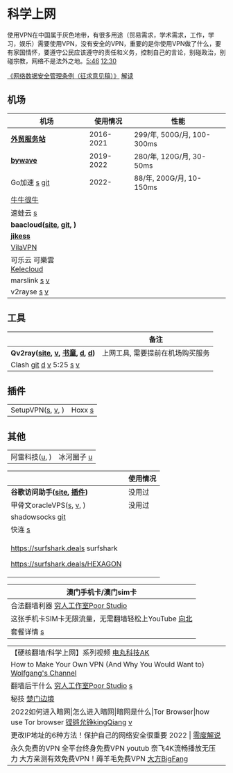# 科学上网

使用VPN在中国属于灰色地带，有很多用途（贸易需求，学术需求，工作，学习，娱乐）需要使用VPN，没有安全的VPN，重要的是你使用VPN做了什么，要有家国情怀，要遵守公民应该遵守的责任和义务，控制自己的言论，别碰政治，别碰宗教，网络不是法外之地。[5:46](https://www.youtube.com/watch?v=OQQVzg1jPJc) [12:30](https://www.youtube.com/watch?v=44e\_rnvU1Pg)

[《网络数据安全管理条例（征求意见稿）》](http://www.cac.gov.cn/2021-11/14/c\_1638501991577898.htm)   [解读](https://www.youtube.com/watch?v=Y4IhpsdXeR4)

## 机场

| 机场                                                                                                       | 使用情况      | 性能                       |
| -------------------------------------------------------------------------------------------------------- | --------- | ------------------------ |
| [**外贸服务站**](https://waimaowork.me/auth/register?code=ZYXb)                                               | 2016-2021 | 299/年, 500G/月, 100-300ms |
| [**bywave**](https://bywave.art/aff.php?aff=2614)                                                        | 2019-2022 | 280/年, 120G/月, 30-50ms   |
| Go加速 [s](https://gogoo.cyou/auth/register?code=rMAF) [git](https://x-go.gitbook.io/untitled/)            | 2022-     | 88/年, 200G/月, 10-150ms   |
| [牛牛很牛](https://niuniuhenniu.net/auth/register?code=12861)                                                |           |                          |
| 速蛙云 [s](https://cloud.faster.buzz/)                                                                      |           |                          |
| **baacloud(**[**site**](https://www.baacloud.com)**,** [**git**](https://github.com/baacloud/url)**, )** |           |                          |
| [**jikess**](http://www.jikess.in)                                                                       |           |                          |
| [VilaVPN](https://vilavpn.com/)                                                                          |           |                          |
| 可乐云 可樂雲[Kelecloud](https://xn--fjqzfu8n.xyz/#/login)                                                     |           |                          |
| marslink [s](https://ss.marslink.org/#/login) [v](https://www.youtube.com/watch?v=gCDlPejwCQk)           |           |                          |
| v2rayse [s](https://v2rayse.com/) [v](https://www.youtube.com/watch?v=pTlso8m\_iRk)                      |           |                          |

## 工具

|                                                                                                                                                                                                                                                                                       | 备注                |
| ------------------------------------------------------------------------------------------------------------------------------------------------------------------------------------------------------------------------------------------------------------------------------------- | ----------------- |
| **Qv2ray(**[**site**](https://qv2ray.net)**,** [**v**](https://www.youtube.com/watch?v=fyLFgycALj0)**,** [**书童**](https://xugaoxiang.com/2020/10/17/qv2ray/)**,** [**d**](https://github.com/Qv2ray/Qv2ray/releases/)**,** [**d**](https://github.com/v2fly/v2ray-core/releases)**)** | 上网工具, 需要提前在机场购买服务 |
| Clash [git](https://github.com/Dreamacro/clash) [d](https://github.com/Dreamacro/clash/releases) [v](https://www.youtube.com/watch?v=sL2kVWJ-JbI) 5:25 [s](https://gogoo.club/user/tutorial?os=linux\&client=clash) [v](https://www.youtube.com/watch?v=9Ice-qMePQk)                  |                   |

## 插件

|                                                                                                                                                                         |                                                                                                                                         |
| ----------------------------------------------------------------------------------------------------------------------------------------------------------------------- | --------------------------------------------------------------------------------------------------------------------------------------- |
| SetupVPN([s](https://chrome.google.com/webstore/detail/setupvpn-lifetime-free-vp/oofgbpoabipfcfjapgnbbjjaenockbdp), [v](https://www.youtube.com/watch?v=9y1NXrB0hpo), ) | Hoxx [s](https://chrome.google.com/webstore/detail/hoxx-vpn-proxy/nbcojefnccbanplpoffopkoepjmhgdgh/related?utm\_source=chrome-ntp-icon) |

## 其他

|                                                                                 |                                                                              |
| ------------------------------------------------------------------------------- | ---------------------------------------------------------------------------- |
| 阿雷科技([u](https://www.youtube.com/channel/UCiLtBk8dChPldOho8uTZHhQ/playlists), ) | 冰河圈子 [u](https://www.youtube.com/channel/UCNAJdckJwmOquDon17juK3w/playlists) |

|                                                                                                                                                                                                              | 使用情况 |
| ------------------------------------------------------------------------------------------------------------------------------------------------------------------------------------------------------------ | ---- |
| **谷歌访问助手(**[**site**](https://www.ggfwzs.com)**,** [**插件**](https://chrome.google.com/webstore/detail/%E8%B0%B7%E6%AD%8C%E8%AE%BF%E9%97%AE%E5%8A%A9%E6%89%8B/fjbknnledpckpbjcglogolokonffggpc?hl=zh-CN)**)** | 没用过  |
| 甲骨文oracleVPS([s](https://www.oracle.com/cn/cloud/free/), [v](https://www.youtube.com/watch?v=cNL8\_4uUnGw), )                                                                                                | 没用过  |
| shadowsocks [git](https://github.com/shadowsocks)                                                                                                                                                            |      |
| 快连 [s](https://d132o2ux0nuv2m.cloudfront.net/)                                                                                                                                                               |      |
| <p><a href="https://surfshark.deals">https://surfshark.deals</a>  surfshark</p><p><a href="https://surfshark.deals/HEXAGON">https://surfshark.deals/HEXAGON</a></p>                                          |      |

| 澳门手机卡/澳门sim卡                                                                   |
| ------------------------------------------------------------------------------ |
| 合法翻墙利器 [穷人工作室Poor Studio](https://www.youtube.com/watch?v=yJp3lX3cn0w)         |
| 这张手机卡SIM卡无限流量，无需翻墙轻松上YouTube [向北](https://www.youtube.com/watch?v=UxK-XgxLRm8) |
| 套餐详情 [s](https://www.1888.com.mo/help/detail?tabCode=EASYPLUS)                 |

|                                                                                                                                                                            |
| -------------------------------------------------------------------------------------------------------------------------------------------------------------------------- |
| 【硬核翻墙/科学上网】系列视频 [电丸科技AK](https://www.youtube.com/playlist?list=PLqybz7NWybwUgR-S6m78tfd-lV4sBvGFG)                                                                         |
| How to Make Your Own VPN (And Why You Would Want to) [Wolfgang's Channel](https://www.youtube.com/watch?v=gxpX\_mubz2A)                                                    |
| 翻墙后干什么 [穷人工作室Poor Studio](https://www.youtube.com/watch?v=ePbvZaiPx7g) [s](https://10beasts.net/recommend/)                                                                |
| 秘技 [楚门边境](https://www.youtube.com/watch?v=If5ww0eN--M)                                                                                                                     |
| 2022如何进入暗网\|怎么进入暗网\|暗网是什么\|Tor Browser\|how use Tor browser [铿锵允铮kingQiang](https://www.youtube.com/watch?v=JAJTx9IvJFM) [v](https://www.youtube.com/watch?v=0nwDOd\_xl3Y) |
| 更改IP地址的6种方法！保护自己的网络安全很重要 2022 \| [零度解说](https://www.youtube.com/watch?v=I-To8kblOZc)                                                                                       |
| 永久免费的VPN 全平台终身免费VPN youtub 奈飞4K流畅播放无压力 大方亲测有效免费VPN！薅羊毛免费VPN [大方BigFang](https://www.youtube.com/watch?v=e32t2AnER-8)                                                       |
